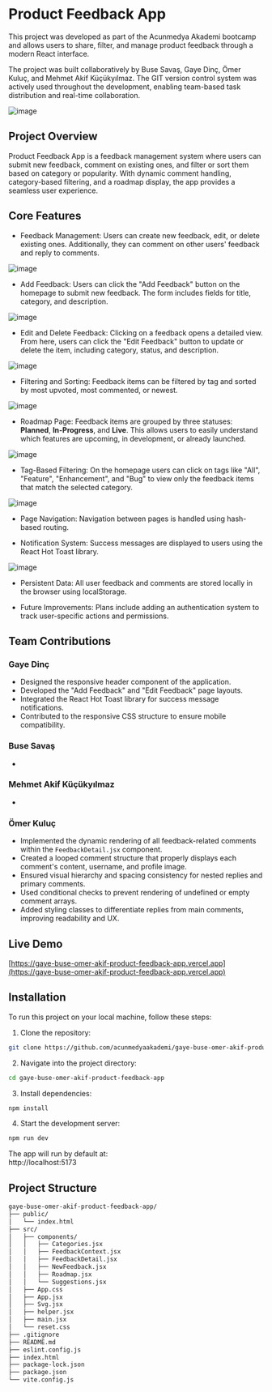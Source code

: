 # Product Feedback App

This project was developed as part of the Acunmedya Akademi bootcamp and allows users to share, filter, and manage product feedback through a modern React interface.

The project was built collaboratively by Buse Savaş, Gaye Dinç, Ömer Kuluç, and Mehmet Akif Küçükyılmaz. The GIT version control system was actively used throughout the development, enabling team-based task distribution and real-time collaboration.

![image](https://github.com/user-attachments/assets/a88e3d26-89f2-43a1-a404-a5ade9fad93a)

## Project Overview

Product Feedback App is a feedback management system where users can submit new feedback, comment on existing ones, and filter or sort them based on category or popularity. With dynamic comment handling, category-based filtering, and a roadmap display, the app provides a seamless user experience.

## Core Features

- Feedback Management: Users can create new feedback, edit, or delete existing ones. Additionally, they can comment on other users' feedback and reply to comments.

![image](https://github.com/user-attachments/assets/25c7f033-6293-4a1c-b608-73e56c7978f2)

- Add Feedback: Users can click the "Add Feedback" button on the homepage to submit new feedback. The form includes fields for title, category, and description.

![image](https://github.com/user-attachments/assets/7ef237df-b345-4116-8017-46c8adcbde16)

- Edit and Delete Feedback: Clicking on a feedback opens a detailed view. From here, users can click the "Edit Feedback" button to update or delete the item, including category, status, and description.

![image](https://github.com/user-attachments/assets/f1c3dc1e-37e8-4113-8613-fa66bf20d8e2)

- Filtering and Sorting: Feedback items can be filtered by tag and sorted by most upvoted, most commented, or newest.

![image](https://github.com/user-attachments/assets/239230ef-70fb-45d4-adac-3b6cb2f8d111)

- Roadmap Page: Feedback items are grouped by three statuses: **Planned**, **In-Progress**, and **Live**. This allows users to easily understand which features are upcoming, in development, or already launched.

![image](https://github.com/user-attachments/assets/ff50d4d2-11fa-434a-b717-45691d694edc)

- Tag-Based Filtering: On the homepage users can click on tags like "All", "Feature", "Enhancement", and "Bug" to view only the feedback items that match the selected category.

![image](https://github.com/user-attachments/assets/331c5bcd-cf38-4968-afc8-b9902c6750ef)

- Page Navigation: Navigation between pages is handled using hash-based routing.

- Notification System: Success messages are displayed to users using the React Hot Toast library.

![image](https://github.com/user-attachments/assets/233c8b25-315b-4226-8c36-af5aff091c2d)

- Persistent Data: All user feedback and comments are stored locally in the browser using localStorage.

- Future Improvements: Plans include adding an authentication system to track user-specific actions and permissions.

## Team Contributions

### Gaye Dinç

- Designed the responsive header component of the application.
- Developed the "Add Feedback" and "Edit Feedback" page layouts.
- Integrated the React Hot Toast library for success message notifications.
- Contributed to the responsive CSS structure to ensure mobile compatibility.

### Buse Savaş

- 

### Mehmet Akif Küçükyılmaz

- 

### Ömer Kuluç

- Implemented the dynamic rendering of all feedback-related comments within the `FeedbackDetail.jsx` component.
- Created a looped comment structure that properly displays each comment's content, username, and profile image.
- Ensured visual hierarchy and spacing consistency for nested replies and primary comments.
- Used conditional checks to prevent rendering of undefined or empty comment arrays.
- Added styling classes to differentiate replies from main comments, improving readability and UX.

## Live Demo

[https://gaye-buse-omer-akif-product-feedback-app.vercel.app](https://gaye-buse-omer-akif-product-feedback-app.vercel.app)

## Installation

To run this project on your local machine, follow these steps:

1. Clone the repository:

```bash
git clone https://github.com/acunmedyaakademi/gaye-buse-omer-akif-product-feedback-app.git
```

2. Navigate into the project directory:

```bash
cd gaye-buse-omer-akif-product-feedback-app
```

3. Install dependencies:

```bash
npm install
```

4. Start the development server:

```bash
npm run dev
```

The app will run by default at:  
http://localhost:5173

## Project Structure

```bash
gaye-buse-omer-akif-product-feedback-app/
├── public/
│   └── index.html
├── src/
│   ├── components/
│   │   ├── Categories.jsx
│   │   ├── FeedbackContext.jsx
│   │   ├── FeedbackDetail.jsx
│   │   ├── NewFeedback.jsx
│   │   ├── Roadmap.jsx
│   │   └── Suggestions.jsx
│   ├── App.css
│   ├── App.jsx
│   ├── Svg.jsx
│   ├── helper.jsx
│   ├── main.jsx
│   └── reset.css
├── .gitignore
├── README.md
├── eslint.config.js
├── index.html
├── package-lock.json
├── package.json
└── vite.config.js
```
